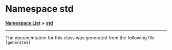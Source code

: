 

# Namespace std



[**Namespace List**](namespaces.md) **>** [**std**](namespacestd.md)







































































------------------------------
The documentation for this class was generated from the following file `[generated]`

